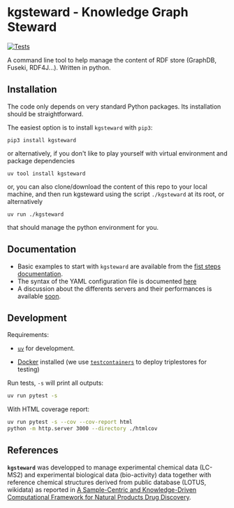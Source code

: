 # kgsteward - Knowledge Graph Steward

[![Tests](https://github.com/sib-swiss/kgsteward/actions/workflows/tests.yml/badge.svg)](https://github.com/sib-swiss/kgsteward/actions/workflows/tests.yml)

A command line tool to help manage the content of RDF store (GraphDB, Fuseki, RDF4J...). Written in python.

## Installation

The code only depends on very standard Python packages. Its installation should be straightforward.

The easiest option is to install `kgsteward` with `pip3`:

```shell
pip3 install kgsteward
```
or alternatively, if you don't like to play yourself with virtual environment and package dependencies 

```shell
uv tool install kgsteward
```
or, you can also clone/download the content of this repo to your local machine, and then 
run kgsteward using the script `./kgsteward` at its root, or alternatively

```shell
uv run ./kgsteward
```
that should manage the python environment for you.

## Documentation

- Basic examples to start with `kgsteward` are available from the [fist steps documentation](doc/first_steps/README.md). 
- The syntax of the YAML configuration file is documented [here](doc/yamldoc.md)
- A discussion about the differents servers and their performances is available [soon](doc/discussion/README.md).

## Development

Requirements:

- [`uv`](https://docs.astral.sh/uv/) for development.

- [Docker](https://docs.docker.com/engine/install/) installed (we use [`testcontainers`](https://github.com/testcontainers/testcontainers-python) to deploy triplestores for testing)

Run tests, `-s` will print all outputs:

```bash
uv run pytest -s
```

With HTML coverage report:

```bash
uv run pytest -s --cov --cov-report html
python -m http.server 3000 --directory ./htmlcov
```

## References

__`kgsteward`__ was developped to manage experimental chemical data (LC-MS2) and experimental biological data (bio-activity) data together with reference chemical structures derived from public database (LOTUS, wikidata) as reported in [A Sample-Centric and Knowledge-Driven Computational Framework for Natural Products Drug Discovery](https://doi.org/10.1021/acscentsci.3c00800).
